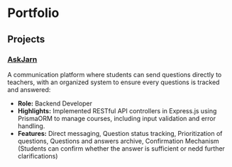 # Portfolio

## Projects
### [AskJarn](https://github.com/organization/project-repo)
A communication platform where students can send questions directly to teachers, with an organized system to ensure every questions is tracked and answered:
- **Role:** Backend Developer
- **Highlights:** Implemented RESTful API controllers in Express.js using PrismaORM to manage courses, including input validation and error handling.
- **Features:** Direct messaging, Question status tracking, Prioritization of questions, Questions and answers archive, Confirmation Mechanism (Students can confirm whether the answer is sufficient or nedd further clarifications)
